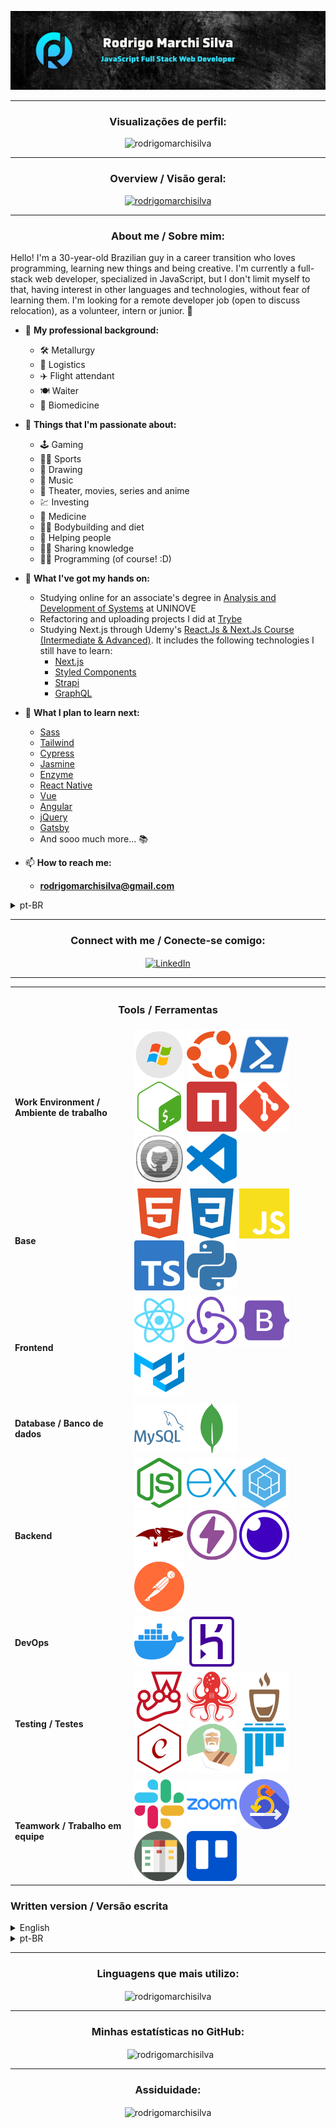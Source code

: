 <!-- markdownlint-disable MD033 MD041 MD024 -->
![Banner](github-banner.png)

<!-- <style type="text/css" rel="stylesheet"></style> -->

---

<h3 align="center">Visualizações de perfil:</h3>

<p align="center">
  <img
    src="https://komarev.com/ghpvc/?username=rodrigomarchisilva&label=Profile%20views&color=0e75b6&style=flat"
    alt="rodrigomarchisilva"
  />
</p>

---

<h3 align="center">Overview / Visão geral:</h3>

<p align="center">
  <a href="https://github.com/ryo-ma/github-profile-trophy">
    <img
      src="https://github-profile-trophy.vercel.app/?username=rodrigomarchisilva" alt="rodrigomarchisilva"
    />
  </a>
</p>

---

<h3 align="center">About me / Sobre mim:</h3>

Hello! I'm a 30-year-old Brazilian guy in a career transition who loves programming, learning new things and being creative. I'm currently a full-stack web developer, specialized in JavaScript, but I don't limit myself to that, having interest in other languages and technologies, without fear of learning them. I'm looking for a remote developer job (open to discuss relocation), as a volunteer, intern or junior. 💪

- 💼 **My professional background:**
  - 🛠️ Metallurgy
  - 🚚 Logistics
  - ✈️ Flight attendant
  - 🍽️ Waiter
  - 🧬 Biomedicine

- 🧡 **Things that I'm passionate about:**
  - 🕹️ Gaming
  - 🚴‍♂️ Sports
  - 🎨 Drawing
  - 🎵 Music
  - 🎥 Theater, movies, series and anime
  - 💹 Investing
  - 💉 Medicine
  - 🏋️‍♂️ Bodybuilding and diet
  - 🤝 Helping people
  - 👨‍🏫 Sharing knowledge
  - 👨‍💻 Programming (of course! :D)

- 🌱 **What I've got my hands on:**
  - Studying online for an associate's degree in [Analysis and Development of Systems](https://www.uninove.br/cursos/ead/ead/tecnologia-analise-desenvolvimento-de-sistemas-ead) at UNINOVE
  - Refactoring and uploading projects I did at [Trybe](https://www.betrybe.com/)
  - Studying Next.js through Udemy's [React.Js & Next.Js Course (Intermediate & Advanced)](https://www.udemy.com/course/curso-de-reactjs-nextjs-completo-do-basico-ao-avancado/). It includes the following technologies I still have to learn:
    - [Next.js](https://nextjs.org/)
    - [Styled Components](https://styled-components.com/)
    - [Strapi](https://strapi.io/)
    - [GraphQL](https://graphql.org/)

- 📖 **What I plan to learn next:**
  - [Sass](https://sass-lang.com/)
  - [Tailwind](https://tailwindcss.com/)
  - [Cypress](https://www.cypress.io/)
  - [Jasmine](https://jasmine.github.io/)
  - [Enzyme](https://enzymejs.github.io/enzyme/)
  - [React Native](https://reactnative.dev/)
  - [Vue](https://vuejs.org/)
  - [Angular](https://angular.io/)
  - [jQuery](https://jquery.com/)
  - [Gatsby](https://www.gatsbyjs.com/)
  - And sooo much more... 📚

- 📫 **How to reach me:**
  - **rodrigomarchisilva@gmail.com**

<details>
  <summary>pt-BR</summary>

Olá! Sou um jundiaiense de 30 anos em transição de carreira, que ama programação, aprender coisas novas e ser criativo. Atualmente sou desenvolvedor web full-stack especializado em JavaScript, mas não me limito a isso, tendo interesse em outras linguagens e tecnologias, sem medo de aprendê-las. Estou procurando um emprego remoto de desenvolvedor (aberto a discutir vagas híbridas), como voluntário, estagiário ou junior. 💪

- 💼 **Áreas que tenho conhecimento profissional/atuei:**
  - 🛠️ Metalurgia
  - 🚚 Logística
  - ✈️ Comissário de bordo
  - 🍽️ Garçom
  - 🧬 Biomedicina

- 🧡 **Coisas que sou apaixonado:**
  - 🕹️ Games
  - 🚴‍♂️ Esportes
  - 🎨 Desenho
  - 🎵 Música
  - 🎥 Teatro, filmes, séries e animes
  - 💹 Investimentos
  - 💉 Medicina
  - 🏋️‍♂️ Bodybuilding e dieta
  - 🤝 Ajudar pessoas
  - 👨‍🏫 Compartilhar conhecimento
  - 👨‍💻 Programação (claro! :D)

- 🌱 **O que tenho estudado:**
  - Cursando tecnólogo em [Análise e Desenvolvimento de Sistemas](https://www.uninove.br/cursos/ead/ead/tecnologia-analise-desenvolvimento-de-sistemas-ead) na UNINOVE
  - Refatorando e subindo projetos que fiz na [Trybe](https://www.betrybe.com/)
  - Estudando Next.js através do curso [Curso de React.Js e Next.Js (Intermediário e Avançado)](https://www.udemy.com/course/curso-de-reactjs-nextjs-completo-do-basico-ao-avancado/) da Udemy. Ele inclui as seguintes tecnologias que ainda tenho que aprender:
    - [Next.js](https://nextjs.org/)
    - [Styled Components](https://styled-components.com/)
    - [Strapi](https://strapi.io/)
    - [GraphQL](https://graphql.org/)

- 📖 **O que planejo aprender em seguida:**
  - [Sass](https://sass-lang.com/)
  - [Tailwind](https://tailwindcss.com/)
  - [Cypress](https://www.cypress.io/)
  - [Jasmine](https://jasmine.github.io/)
  - [Enzyme](https://enzymejs.github.io/enzyme/)
  - [React Native](https://reactnative.dev/)
  - [Vue](https://vuejs.org/)
  - [Angular](https://angular.io/)
  - [jQuery](https://jquery.com/)
  - [Gatsby](https://www.gatsbyjs.com/)
  - E muuuito mais... 📚

- 📫 **Como me encontrar:**
  - **rodrigomarchisilva@gmail.com**

</details>

---

<h3 align="center">Connect with me / Conecte-se comigo:</h3>
<p align="center">
  <a href="https://linkedin.com/in/rodrigo-marchi-silva" target="blank">
    <img
      src="https://raw.githubusercontent.com/rahuldkjain/github-profile-readme-generator/master/src/images/icons/Social/linked-in-alt.svg"
      align="center" alt="LinkedIn" height="30" width="40" title="LinkedIn"
    />
  </a>
</p>

---

<table align="center">
  <tr>
    <th colspan="2">
      <h3 align="center">Tools / Ferramentas</h3>
    </th>
  </tr>

  <tr>
    <td>
      <b>Work Environment / Ambiente de trabalho</b>
    </td>
    <td>
      <a href="https://www.microsoft.com/pt-br/windows" target="_blank" rel="noreferrer"><img src="./icons/windows.svg" alt="Windows" title="Windows"></img></a>
      <a href="https://ubuntu.com/download" target="_blank" rel="noreferrer"><img src="./icons/ubuntu.svg" alt="Ubuntu" title="Ubuntu"></img></a>
      <a href="https://learn.microsoft.com/pt-br/powershell/" target="_blank" rel="noreferrer"><img src="./icons/powershell.svg" alt="PowerShell" title="PowerShell"></img></a>
      <a href="https://www.gnu.org/software/bash/" target="_blank" rel="noreferrer"><img src="./icons/gnubash.svg" alt="Bash" title="Bash"></img></a>
      <a href="https://www.npmjs.com/" target="_blank" rel="noreferrer"><img src="./icons/npm.svg" alt="NPM" title="NPM"></img></a>
      <a href="https://git-scm.com/" target="_blank" rel="noreferrer"><img src="./icons/git.svg" alt="Git" title="Git"></img></a>
      <a href="https://github.com/" target="_blank" rel="noreferrer"><img src="./icons/github.svg" alt="GitHub" title="GitHub"></img></a>
      <a href="https://code.visualstudio.com/" target="_blank" rel="noreferrer"><img src="./icons/visualstudiocode.svg" alt="Visual Studio Code" title="Visual Studio Code"></img></a>
    </td>
  <tr>

  <tr>
    <td>
      <b>Base</b>
    </td>
    <td>
      <a href="https://www.w3.org/html/" target="_blank" rel="noreferrer"><img src="./icons/html5.svg" alt="HTML" title="HTML"></img></a>
      <a href="https://www.w3schools.com/css/" target="_blank" rel="noreferrer"><img src="./icons/css3.svg" alt="CSS" title="CSS"></img></a>
      <a href="https://www.javascript.com/" target="_blank" rel="noreferrer"><img src="./icons/javascript.svg" alt="JavaScript" title="JavaScript"></img></a>
      <a href="https://www.typescriptlang.org/" target="_blank" rel="noreferrer"><img src="./icons/typescript.svg" alt="TypeScript" title="TypeScript"></img></a>
      <a href="https://www.python.org/" target="_blank" rel="noreferrer"><img src="./icons/python.svg" alt="Python" title="Python"></img></a>
    </td>
  </tr>

  <tr>
    <td>
      <b>Frontend</b>
    </td>
    <td>
      <a href="https://reactjs.org/" target="_blank" rel="noreferrer"><img src="./icons/react.svg" alt="React" title="React"></img></a>
      <a href="https://redux.js.org" target="_blank" rel="noreferrer"><img src="./icons/redux.svg" alt="Redux" title="Redux"></img></a>
      <a href="https://getbootstrap.com" target="_blank" rel="noreferrer"><img src="./icons/bootstrap.svg" alt="Bootstrap" title="Bootstrap"></img></a>
      <a href="https://mui.com/" target="_blank" rel="noreferrer"><img src="./icons/materialui.svg" alt="Material UI" title="Material UI"></img></a>
      <!-- <a href="https://bulma.io/" target="_blank" rel="noreferrer"><img src="./icons/bulma.svg" alt="BULMA" title="BULMA"></img></a> -->
    </td>
  </tr>

  <tr>
    <td>
      <b>Database / Banco de dados</b>
    </td>
    <td>
      <a href="https://www.mysql.com/" target="_blank" rel="noreferrer"><img src="./icons/mysql.svg" alt="MySQL" title="MySQL"></img></a>
      <a href="https://www.mongodb.com/" target="_blank" rel="noreferrer"><img src="./icons/mongodb.svg" alt="MongoDB" title="MongoDB"></img></a>
    </td>
  </tr>

  <tr>
    <td>
      <b>Backend</b>
    </td>
    <td>
      <a href="https://nodejs.org" target="_blank" rel="noreferrer"><img src="./icons/node.svg" alt="Node" title="Node"></img></a>
      <a href="https://expressjs.com" target="_blank" rel="noreferrer"><img src="./icons/express.svg" alt="Express" title="Express"></img></a>
      <a href="https://sequelize.org/" target="_blank" rel="noreferrer"><img src="./icons/sequelize.svg" alt="Sequelize" title="Sequelize"></img></a>
      <a href="https://mongoosejs.com/" target="_blank" rel="noreferrer"><img src="./icons/mongoose.svg" alt="Mongoose" title="Mongoose"></img></a>
      <a href="https://www.thunderclient.com/" target="_blank" rel="noreferrer"><img src="./icons/thunderclient.svg" alt="Thunder Client" title="Thunder Client"></img></a>
      <a href="https://insomnia.rest/" target="_blank" rel="noreferrer"><img src="./icons/insomnia.svg" alt="Insomnia" title="Insomnia"></img></a>
      <a href="https://www.postman.com/" target="_blank" rel="noreferrer"><img src="./icons/postman.svg" alt="Postman" title="Postman"></img></a>
    </td>
  </tr>

  <tr>
    <td>
      <b>DevOps</b>
    </td>
    <td>
      <a href="https://www.docker.com/" target="_blank" rel="noreferrer"><img src="./icons/docker.svg" alt="Docker" title="Docker"></img></a>
      <a href="https://heroku.com" target="_blank" rel="noreferrer"><img src="./icons/heroku.svg" alt="Heroku" title="Heroku"></img></a>
    </td>
  </tr>

  <tr>
    <td>
      <b>Testing / Testes</b>
    </td>
    <td>
      <a href="https://www.jestjs.io/" target="_blank" rel="noreferrer"><img src="./icons/jest.svg" alt="Jest" title="Jest"></img></a>
      <a href="https://testing-library.com/docs/react-testing-library/intro/" target="_blank" rel="noreferrer"><img src="./icons/rtl.svg" alt="React Testing Library" title="React Testing Library"></img></a>
      <a href="https://mochajs.org" target="_blank" rel="noreferrer"><img src="./icons/mocha.svg" alt="Mocha" title="Mocha"></img></a>
      <a href="https://www.chaijs.com/" target="_blank" rel="noreferrer"><img src="./icons/chai.svg" alt="Chai" title="Chai"></img></a>
      <a href="https://sinonjs.org/" target="_blank" rel="noreferrer"><img src="./icons/sinon.svg" alt="Sinon" title="Sinon"></img></a>
      <a href="https://docs.pytest.org/en/7.1.x/" target="_blank" rel="noreferrer"><img src="./icons/pytest.svg" alt="Pytest" title="Pytest"></img></a>
    </td>
  </tr>

  <tr>
    <td>
      <b>Teamwork / Trabalho em equipe</b>
    </td>
    <td>
      <a href="https://www.slack.com/" target="_blank" rel="noreferrer"><img src="./icons/slack.svg" alt="Slack" title="Slack"></img></a>
      <a href="https://zoom.us/" target="_blank" rel="noreferrer"><img src="./icons/zoom.svg" alt="ZOOM" title="ZOOM"></img></a>
      <a href="https://www.scrum.org/" target="_blank" rel="noreferrer"><img src="./icons/scrum.svg" alt="SCRUM" title="SCRUM"></img></a>
      <a href="https://blog.trello.com/br/metodo-kanban" target="_blank" rel="noreferrer"><img src="./icons/kanban.svg" alt="Kanban" title="Kanban"></img></a>
      <a href="https://trello.com/" target="_blank" rel="noreferrer"><img src="./icons/trello.svg" alt="Trello" title="Trello"></img></a>
    </td>
  </tr>
</table>

<h3>Written version / Versão escrita</h3>

<details>
  <summary>English</summary>

#### 💻 Work Environment / Ambiente de trabalho

- **OS:** Windows & Ubuntu
- **Terminal:** PowerShell & Bash
- **Package Manager:** NPM
- **Version Control:** Git & GitHub
- **Editor:** VSCode

#### 🌐 Base

- **Web:** HTML5 & CSS3
- **Languages:** JavaScript, TypeScript & Python

#### 👨‍🎨 Frontend

- **Whole application:** React and all of its built-in tools and main libraries, such as Axios
- **State management:** Redux/Redux Toolkit & Context API
- **UI:** Material UI & Bootstrap

#### 💾 Database

- **SQL:** MySQL
- **NoSQL:** MongoDB

#### 🔢 Backend

- **Whole application:** Node.js and all of its built-in tools and main libraries, such as Express
- **ORM:** Sequelize & Mongoose
- **API Client:** Thunder Client, Insomnia & Postman

#### 🐳 DevOps

- **Containerization:** Docker
- **Deployment:** Heroku

#### 🧪 Testing

- **React:** Jest & React Testing Library
- **Node.js:** Mocha, Chai & Sinon
- **Python:** Pytest

#### 👥 Teamwork

- **Communication:** Slack & Zoom
- **Agile:** Scrum, Kanban & Trello

</details>

<details>
  <summary>pt-BR</summary>

#### 💻 Ambiente de Trabalho

- **SO**: Windows & Ubuntu
- **Terminal**: PowerShell & Bash
- **Gerenciador de Pacotes**: NPM
- **Versionamento**: Git & GitHub
- **Editor**: VSCode

#### 🌐 Base

- **Web**: HTML5 & CSS3
- **Linguagens**: JavaScript, TypeScript & Python

#### 👨‍🎨 Frontend

- **Aplicação inteira**: React e todas as suas ferramentas e bibliotecas principais, como Axios
- **Gerenciamento de estado**: Redux/Redux Toolkit & Context API
- **UI**: Material UI & Bootstrap

#### 💾 Banco de Dados

- **SQL**: MySQL
- **NoSQL**: MongoDB

#### 🔢 Backend

- **Aplicação inteira**: Node.js e todas as suas ferramentas e bibliotecas principais, como Express
- **ORM**: Sequelize & Mongoose
- **Cliente de API**: Thunder Client, Insomnia & Postman

#### 🐳 DevOps

- **Containers**: Docker
- **Plataforma de Deploy**: Heroku

#### 🧪 Testes

- **React**: Jest & React Testing Library
- **Node.js**: Mocha, Chai & Sinon
- **Python**: Pytest

#### 👥 Trabalho em equipe

- **Comunicação**: Slack & Zoom
- **Metodologias ágeis**: Scrum, Kanban & Trello

</details>

---

<h3 align="center">Linguagens que mais utilizo:</h3>

<p align="center">
  <img
    align="center"
    src="https://github-readme-stats.vercel.app/api/top-langs?username=rodrigomarchisilva&show_icons=true&locale=en&layout=compact"
    alt="rodrigomarchisilva"
  />
</p>

---

<h3 align="center">Minhas estatísticas no GitHub:</h3>

<p align="center">&nbsp;
  <img
    align="center"
    src="https://github-readme-stats.vercel.app/api?username=rodrigomarchisilva&show_icons=true&locale=en"
    alt="rodrigomarchisilva"
  />
</p>

---

<h3 align="center">Assiduidade:</h3>

<p align="center">
  <img
    align="center"
    src="https://github-readme-streak-stats.herokuapp.com/?user=rodrigomarchisilva&"
    alt="rodrigomarchisilva"
  />
</p>
